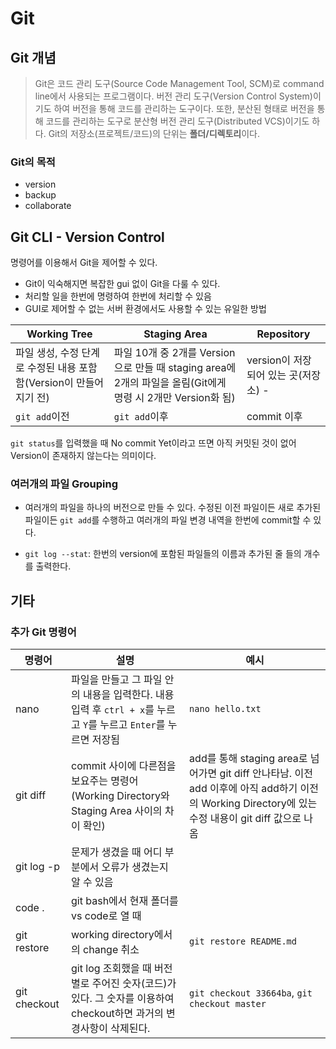 # Git
## Git 개념
> Git은 코드 관리 도구(Source Code Management Tool, SCM)로 command line에서 사용되는 프로그램이다. 버전 관리 도구(Version Control System)이기도 하여 버전을 통해 코드를 관리하는 도구이다. 또한, 분산된 형태로 버전을 통해 코드를 관리하는 도구로 분산형 버전 관리 도구(Distributed VCS)이기도 하다. Git의 저장소(프로젝트/코드)의 단위는 **폴더/디렉토리**이다. 

### Git의 목적
- version
- backup
- collaborate

## Git CLI - Version Control
명령어를 이용해서 Git을 제어할 수 있다.

- Git이 익숙해지면 복잡한 gui 없이 Git을 다룰 수 있다.
- 처리할 일을 한번에 명령하여 한번에 처리할 수 있음
- GUI로 제어할 수 없는 서버 환경에서도 사용할 수 있는 유일한 방법

|Working Tree|Staging Area|Repository|
|---|---|---|
|파일 생성, 수정 단계로 수정된 내용 포함함(Version이 만들어지기 전)|파일 10개 중 2개를 Version으로 만들 때 staging area에 2개의 파일을 올림(Git에게 명령 시 2개만 Version화 됨)|version이 저장되어 있는 곳(저장소) - |
|`git add`이전|`git add`이후|commit 이후

`git status`를 입력했을 때 No commit Yet이라고 뜨면 아직 커밋된 것이 없어 Version이 존재하지 않는다는 의미이다.

### 여러개의 파일 Grouping
- 여러개의 파일을 하나의 버전으로 만들 수 있다. 수정된 이전 파일이든 새로 추가된 파일이든 `git add`를 수행하고 여러개의 파일 변경 내역을 한번에 commit할 수 있다.

- `git log --stat`: 한번의 version에 포함된 파일들의 이름과 추가된 줄 들의 개수를 출력한다.


## 기타
### 추가 Git 명령어
|명령어|설명|예시|
|---|---|---|
|nano|파일을 만들고 그 파일 안의 내용을 입력한다. 내용 입력 후 `ctrl + x`를 누르고 `Y`를 누르고 `Enter`를 누르면 저장됨|`nano hello.txt`|
|git diff|commit 사이에 다른점을 보요주는 명령어(Working Directory와 Staging Area 사이의 차이 확인)|add를 통해 staging area로 넘어가면 git diff 안나타남. 이전 add 이후에 아직 add하기 이전의 Working Directory에 있는 수정 내용이 git diff 값으로 나옴|
|git log -p|문제가 생겼을 때 어디 부분에서 오류가 생겼는지 알 수 있음||
|code .|git bash에서 현재 폴더를 vs code로 열 때||
|git restore|working directory에서의 change 취소|`git restore README.md`|
|git checkout|git log 조회했을 때 버전 별로 주어진 숫자(코드)가 있다. 그 숫자를 이용하여 checkout하면 과거의 변경사항이 삭제된다.|`git checkout 33664ba`, `git checkout master`|


